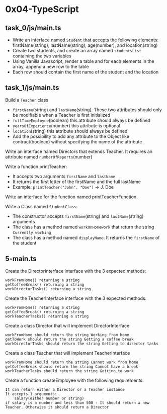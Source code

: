 # 0x04-TypeScript

## task_0/js/main.ts

- Write an interface named `Student` that accepts the following elements: firstName(string), lastName(string), age(number), and location(string)
- Create two students, and create an array named `studentsList` containing the two variables
- Using Vanilla Javascript, render a table and for each elements in the array, append a new row to the table
- Each row should contain the first name of the student and the location

## task_1/js/main.ts

Build a `Teacher` class

- `firstName`(string) and `lastName`(string). These two attributes should only be modifiable when a Teacher is first initialized
- `fullTimeEmployee`(boolean) this attribute should always be defined
- `yearsOfExperience`(number) this attribute is optional
- `location`(string) this attribute should always be defined
- Add the possibility to add any attribute to the Object like contract(boolean) without specifying the name of the attribute

Write an interface named Directors that extends Teacher. It requires an attribute named `numberOfReports`(number)

Write a function printTeacher:

- It accepts two arguments `firstName` and `lastName`
- It returns the first letter of the firstName and the full lastName
- Example: `printTeacher("John", "Doe")` -> J. Doe

Write an interface for the function named printTeacherFunction.

Write a Class named `StudentClass`:

- The constructor accepts `firstName`(string) and `lastName`(string) arguments
- The class has a method named `workOnHomework` that return the string `Currently working`
- The class has a method named `displayName`. It returns the `firstName` of the student

## 5-main.ts
Create the DirectorInterface interface with the 3 expected methods:

    workFromHome() returning a string
    getCoffeeBreak() returning a string
    workDirectorTasks() returning a string

Create the TeacherInterface interface with the 3 expected methods:

    workFromHome() returning a string
    getCoffeeBreak() returning a string
    workTeacherTasks() returning a string

Create a class Director that will implement DirectorInterface

    workFromHome should return the string Working from home
    getToWork should return the string Getting a coffee break
    workDirectorTasks should return the string Getting to director tasks

Create a class Teacher that will implement TeacherInterface

    workFromHome should return the string Cannot work from home
    getCoffeeBreak should return the string Cannot have a break
    workTeacherTasks should return the string Getting to work

Create a function createEmployee with the following requirements:

    It can return either a Director or a Teacher instance
    It accepts 1 arguments:
        salary(either number or string)
    if salary is a number and less than 500 - It should return a new Teacher. Otherwise it should return a Director


